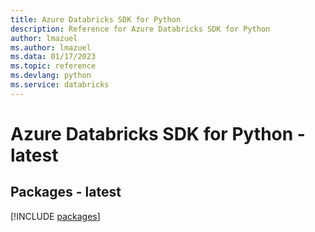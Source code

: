 ```yaml
---
title: Azure Databricks SDK for Python
description: Reference for Azure Databricks SDK for Python
author: lmazuel
ms.author: lmazuel
ms.data: 01/17/2023
ms.topic: reference
ms.devlang: python
ms.service: databricks
---
```

# Azure Databricks SDK for Python - latest
## Packages - latest
[!INCLUDE [packages](databricks-index.md)]